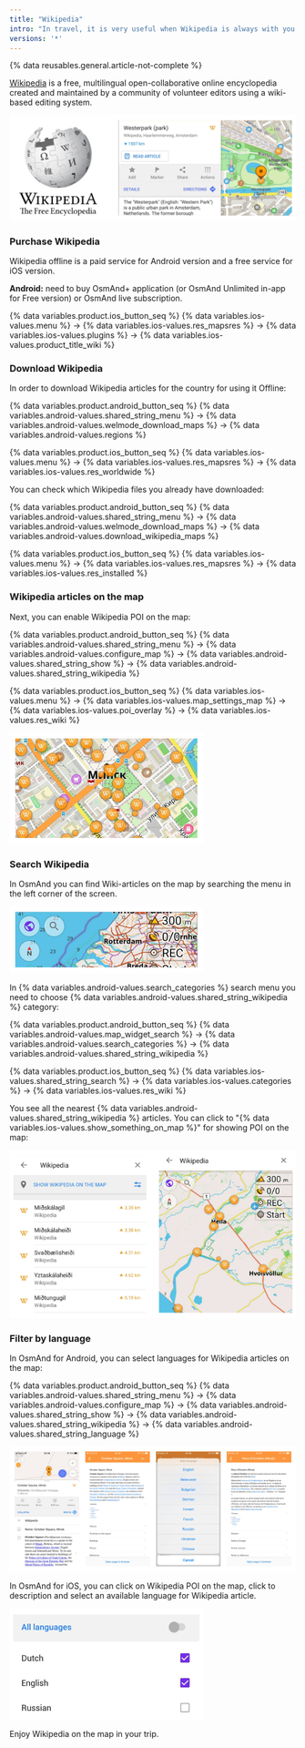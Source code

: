 ```yaml
---
title: "Wikipedia"
intro: "In travel, it is very useful when Wikipedia is always with you and offline on the map. Here we tell you how to display wikipedia articles on the map."
versions: '*'
---
```

{% data reusables.general.article-not-complete %}

[Wikipedia](https://en.wikipedia.org/wiki/Wikipedia) is a free, multilingual open-collaborative online encyclopedia created and maintained by a community of volunteer editors using a wiki-based editing system. 

![Wikipedia](/assets/images/map/map-wikipedia.png)

### Purchase Wikipedia

Wikipedia offline is a paid service for Android version and a free service for iOS version.

**Android:** need to buy OsmAnd+ application (or OsmAnd Unlimited in-app for Free version) or OsmAnd live subscription.

{% data variables.product.ios_button_seq %} {% data variables.ios-values.menu %} → {% data variables.ios-values.res_mapsres %} → {% data variables.ios-values.plugins %} → {% data variables.ios-values.product_title_wiki %}


### Download Wikipedia

In order to download Wikipedia articles for the country for using it Offline:

{% data variables.product.android_button_seq %} {% data variables.android-values.shared_string_menu %} → {% data variables.android-values.welmode_download_maps %} → {% data variables.android-values.regions %}

{% data variables.product.ios_button_seq %} {% data variables.ios-values.menu %} → {% data variables.ios-values.res_mapsres %} → {% data variables.ios-values.res_worldwide %} 

You can check which Wikipedia files you already have downloaded:

{% data variables.product.android_button_seq %} {% data variables.android-values.shared_string_menu %} → {% data variables.android-values.welmode_download_maps %} → {% data variables.android-values.download_wikipedia_maps %}

{% data variables.product.ios_button_seq %} {% data variables.ios-values.menu %} → {% data variables.ios-values.res_mapsres %} → {% data variables.ios-values.res_installed %}

### Wikipedia articles on the map

Next, you can enable Wikipedia POI on the map:

{% data variables.product.android_button_seq %} {% data variables.android-values.shared_string_menu %} → {% data variables.android-values.configure_map %} → {% data variables.android-values.shared_string_show %} → {% data variables.android-values.shared_string_wikipedia %}

{% data variables.product.ios_button_seq %} {% data variables.ios-values.menu %} → {% data variables.ios-values.map_settings_map %} → {% data variables.ios-values.poi_overlay %} → {% data variables.ios-values.res_wiki %} 

![Wikipedia on map](/assets/images/map/map-wikipedia-on-map.png)

### Search Wikipedia

In OsmAnd you can find Wiki-articles on the map by searching the menu in the left corner of the screen.

![Wikipedia search](/assets/images/map/map-wikipedia-search.png)

In {% data variables.android-values.search_categories %} search menu you need to choose {% data variables.android-values.shared_string_wikipedia %} category:

{% data variables.product.android_button_seq %} {% data variables.android-values.map_widget_search %} → {% data variables.android-values.search_categories %} → {% data variables.android-values.shared_string_wikipedia %}

{% data variables.product.ios_button_seq %} {% data variables.ios-values.shared_string_search %} → {% data variables.ios-values.categories %} → {% data variables.ios-values.res_wiki %}

You see all the nearest {% data variables.android-values.shared_string_wikipedia %} articles. You can click to "{% data variables.ios-values.show_something_on_map %}" for showing POI on the map:

![Wikipedia search on map](/assets/images/map/map-wikipedia-search-on-map.png)




### Filter by language

In OsmAnd for Android, you can select languages for Wikipedia articles on the map:

{% data variables.product.android_button_seq %} {% data variables.android-values.shared_string_menu %} → {% data variables.android-values.configure_map %} → {% data variables.android-values.shared_string_show %} → {% data variables.android-values.shared_string_wikipedia %} → {% data variables.android-values.shared_string_language %}

![Wikipedia language - Android](/assets/images/map/map-wikipedia-language-android.png)

In OsmAnd for iOS, you can click on Wikipedia POI on the map, click to description and select an available language for Wikipedia article.

![Wikipedia language - iOS](/assets/images/map/map-wikipedia-language-ios.png)

Enjoy Wikipedia on the map in your trip.


